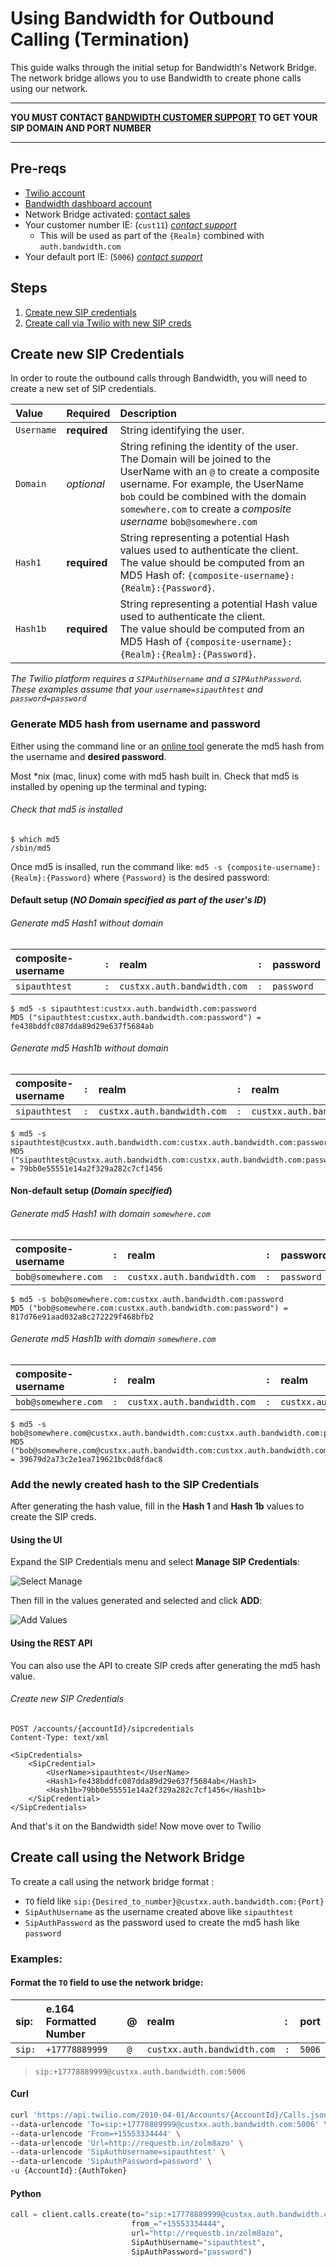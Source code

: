 # Using Bandwidth for Outbound Calling (Termination)

This guide walks through the initial setup for Bandwidth's Network Bridge. The network bridge allows you to use Bandwidth to create phone calls using our network.

---

**YOU MUST CONTACT [BANDWIDTH CUSTOMER SUPPORT](http://support.bandwidth.com) TO GET YOUR SIP DOMAIN AND PORT NUMBER**

---

## Pre-reqs

* [Twilio account](http://twilio.com)
* [Bandwidth dashboard account](http://bandwidth.com)
* Network Bridge activated: [contact sales](https://www.bandwidth.com/)
* Your customer number IE: (`cust11`) _[contact support](http://support.bandwidth.com)_
	* This will be used as part of the `{Realm}` combined with `auth.bandwidth.com`
* Your default port IE: (`5006`) _[contact support](http://support.bandwidth.com)_

## Steps

1. [Create new SIP credentials](#create-new-sip-credentials)
2. [Create call via Twilio with new SIP creds](#create-call-using-the-network-bridge)

## Create new SIP Credentials

In order to route the outbound calls through Bandwidth, you will need to create a new set of SIP credentials.

| Value      | Required     | Description                                                                                                                                                                                                                                                                                                     |
|:-----------|:-------------|:----------------------------------------------------------------------------------------------------------------------------------------------------------------------------------------------------------------------------------------------------------------------------------------------------------------|
| `Username` | **required** | String identifying the user.                                                                                                                                                                                                                                                                                    |
| `Domain`   | _optional_   | String refining the identity of the user. <br> The Domain will be joined to the UserName with an `@` to create a composite username. For example, the UserName `bob` could be combined with the domain `somewhere.com` to create a _composite username_ `bob@somewhere.com` |
| `Hash1`    | **required** | String representing a potential Hash values used to authenticate the client. <br> The value should be computed from an MD5 Hash of: `{composite-username}:{Realm}:{Password}`.                                                                                                                                  |
| `Hash1b`   | **required** | String representing a potential Hash value used to authenticate the client. <br> The value should be computed from an MD5 Hash of `{composite-username}:{Realm}:{Realm}:{Password}`.                                                                                                                            |


_The Twilio platform requires a `SIPAuthUsername` and a `SIPAuthPassword`. These examples assume that your `username=sipauthtest` and `password=password`_

### Generate MD5 hash from username and password

Either using the command line or an [online tool](http://www.miraclesalad.com/webtools/md5.php) generate the md5 hash from the username and **desired password**.

Most *nix (mac, linux) come with md5 hash built in. Check that md5 is installed by opening up the terminal and typing:

###### Check that md5 is installed
```
$ which md5
/sbin/md5
```

Once md5 is insalled, run the command like: `md5 -s {composite-username}:{Realm}:{Password}` where `{Password}` is the desired password:

#### Default setup (_NO Domain specified as part of the user's ID_)

###### Generate md5 Hash1 _without_ domain

| composite-username | `:` | realm                       | `:` | password   |
|:-------------------|:----|:----------------------------|:----|:-----------|
| `sipauthtest`      | `:` | `custxx.auth.bandwidth.com` | `:` | `password` |

```
$ md5 -s sipauthtest:custxx.auth.bandwidth.com:password
MD5 ("sipauthtest:custxx.auth.bandwidth.com:password") = fe438bddfc087dda89d29e637f5684ab
```

###### Generate md5 Hash1b _without_ domain

| composite-username | `:` | realm                       | `:` | realm                       | `:` | password   |
|:-------------------|:----|:----------------------------|:----|:----------------------------|:----|:-----------|
| `sipauthtest`      | `:` | `custxx.auth.bandwidth.com` | `:` | `custxx.auth.bandwidth.com` | `:` | `password` |

```
$ md5 -s sipauthtest@custxx.auth.bandwidth.com:custxx.auth.bandwidth.com:password
MD5 ("sipauthtest@custxx.auth.bandwidth.com:custxx.auth.bandwidth.com:password") = 79bb0e55551e14a2f329a282c7cf1456
```

#### Non-default setup (_Domain specified_)

###### Generate md5 Hash1 _with_ domain `somewhere.com`

| composite-username  | `:` | realm                       | `:` | password   |
|:--------------------|:----|:----------------------------|:----|:-----------|
| `bob@somewhere.com` | `:` | `custxx.auth.bandwidth.com` | `:` | `password` |

```
$ md5 -s bob@somewhere.com:custxx.auth.bandwidth.com:password
MD5 ("bob@somewhere.com:custxx.auth.bandwidth.com:password") = 817d76e91aad032a8c272229f468bfb2
```

###### Generate md5 Hash1b _with_ domain `somewhere.com`

| composite-username  | `:` | realm                       | `:` | realm                       | `:` | password   |
|:--------------------|:----|:----------------------------|:----|:----------------------------|:----|:-----------|
| `bob@somewhere.com` | `:` | `custxx.auth.bandwidth.com` | `:` | `custxx.auth.bandwidth.com` | `:` | `password` |

```
$ md5 -s bob@somewhere.com@custxx.auth.bandwidth.com:custxx.auth.bandwidth.com:password
MD5 ("bob@somewhere.com@custxx.auth.bandwidth.com:custxx.auth.bandwidth.com:password") = 39679d2a73c2e1ea719621bc0d8fdac8
```

### Add the newly created hash to the SIP Credentials

After generating the hash value, fill in the **Hash 1** and **Hash 1b** values to create the SIP creds.

#### Using the UI

Expand the SIP Credentials menu and select **Manage SIP Credentials**:

![Select Manage](select_manage.png)

Then fill in the values generated and selected and click **ADD**:

![Add Values](add_values.png)

#### Using the REST API

You can also use the API to create SIP creds after generating the md5 hash value.

###### Create new SIP Credentials
```http
POST /accounts/{accountId}/sipcredentials
Content-Type: text/xml

<SipCredentials>
    <SipCredential>
        <UserName>sipauthtest</UserName>
        <Hash1>fe438bddfc087dda89d29e637f5684ab</Hash1>
        <Hash1b>79bb0e55551e14a2f329a282c7cf1456</Hash1b>
    </SipCredential>
</SipCredentials>
```

And that's it on the Bandwidth side! Now move over to Twilio

## Create call using the Network Bridge

To create a call using the network bridge format :

* `TO` field like `sip:{Desired_to_number}@custxx.auth.bandwidth.com:{Port}`
* `SipAuthUsername` as the username created above like `sipauthtest`
* `SipAuthPassword` as the password used to create the md5 hash like `password`

### Examples:

#### Format the `TO` field to use the network bridge:

| sip:   | e.164 Formatted Number | @   | realm                       | :   | port   |
|:-------|:-----------------------|:----|:----------------------------|:----|:-------|
| `sip:` | `+17778889999`         | `@` | `custxx.auth.bandwidth.com` | `:` | `5006` |

> `sip:+17778889999@custxx.auth.bandwidth.com:5006`

#### Curl

```bash
curl 'https://api.twilio.com/2010-04-01/Accounts/{AccountId}/Calls.json' -X POST \
--data-urlencode 'To=sip:+17778889999@custxx.auth.bandwidth.com:5006' \
--data-urlencode 'From=+15553334444' \
--data-urlencode 'Url=http://requestb.in/zolm8azo' \
--data-urlencode 'SipAuthUsername=sipauthtest' \
--data-urlencode 'SipAuthPassword=password' \
-u {AccountId}:{AuthToken}
```

#### Python

```python
call = client.calls.create(to="sip:+17778889999@custxx.auth.bandwidth.com:5006",
                           from_="+15553334444",
                           url="http://requestb.in/zolm8azo",
                           SipAuthUsername="sipauthtest",
                           SipAuthPassword="password")
```


